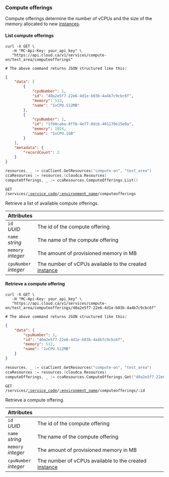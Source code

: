### Compute offerings

Compute offerings determine the number of vCPUs and the size of the memory allocated to new [instances](#instances).

#### List compute offerings

```shell
curl -X GET \
   -H "MC-Api-Key: your_api_key" \
   "https://api.cloud.ca/v1/services/compute-on/test_area/computeofferings"

# The above command returns JSON structured like this:
```
```json
{
    "data": [
        {
            "cpuNumber": 1,
            "id": "40a2e5f7-22e6-4d1e-b03b-4a4b7c9cbc6f",
            "memory": 512,
            "name": "1vCPU.512MB"
        },
        {
            "cpuNumber": 1,
            "id": "1fb0caba-8ffb-4e77-8dcb-401170e15e0a",
            "memory": 1024,
            "name": "1vCPU.1GB"
        }
    ],
    "metadata": {
        "recordCount": 2
    }
}
```
```go
resources, _ := ccaClient.GetResources("compute-on", "test_area")
ccaResources := resources.(cloudca.Resources)
computeOfferings, _ := ccaResources.ComputeOfferings.List()
```

<code>GET /services/<a href="#service-connections">:service_code</a>/<a href="#environments">:environment_name</a>/computeofferings</code>

Retrieve a list of available compute offerings.

Attributes | &nbsp;
---------- | -----
`id`<br/>*UUID* | The id of the compute offering
`name`<br/>*string* | The name of the compute offering
`memory`<br/>*integer* | The amount of provisioned memory in MB
`cpuNumber`<br/>*integer* | The number of vCPUs available to the created [instance](#instances)

#### Retrieve a compute offering

```shell
curl -X GET \
   -H "MC-Api-Key: your_api_key" \
   "https://api.cloud.ca/v1/services/compute-on/test_area/computeofferings/40a2e5f7-22e6-4d1e-b03b-4a4b7c9cbc6f"

# The above command returns JSON structured like this:
```
```json
{
    "data": {
        "cpuNumber": 1,
        "id": "40a2e5f7-22e6-4d1e-b03b-4a4b7c9cbc6f",
        "memory": 512,
        "name": "1vCPU.512MB"
    }
}
```
```go
resources, _ := ccaClient.GetResources("compute-on", "test_area")
ccaResources := resources.(cloudca.Resources)
computeOfferings, _ := ccaResources.ComputeOfferings.Get("40a2e5f7-22e6-4d1e-b03b-4a4b7c9cbc6f")
```

<code>GET /services/<a href="#service-connections">:service_code</a>/<a href="#environments">:environment_name</a>/computeofferings/:id</code>

Retrieve a compute offering.

Attributes | &nbsp;
---------- | -----
`id`<br/>*UUID* | The id of the compute offering
`name`<br/>*string* | The name of the compute offering
`memory`<br/>*integer* | The amount of provisioned memory in MB
`cpuNumber`<br/>*integer* | The number of vCPUs available to the created [instance](#instances)
